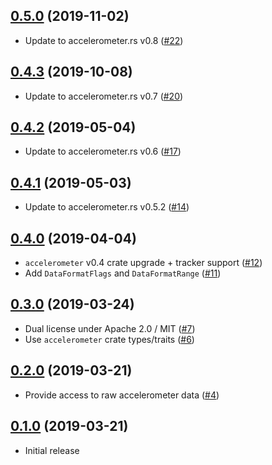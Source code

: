 ## [0.5.0] (2019-11-02)

- Update to accelerometer.rs v0.8 ([#22])

## [0.4.3] (2019-10-08)

- Update to accelerometer.rs v0.7 ([#20])

## [0.4.2] (2019-05-04)

- Update to accelerometer.rs v0.6 ([#17])

## [0.4.1] (2019-05-03)

- Update to accelerometer.rs v0.5.2 ([#14])

## [0.4.0] (2019-04-04)

- `accelerometer` v0.4 crate upgrade + tracker support ([#12])
-  Add `DataFormatFlags` and `DataFormatRange` ([#11])

## [0.3.0] (2019-03-24)

- Dual license under Apache 2.0 / MIT ([#7])
- Use `accelerometer` crate types/traits ([#6])

## [0.2.0] (2019-03-21)

- Provide access to raw accelerometer data ([#4])

## [0.1.0] (2019-03-21)

- Initial release

[0.5.0]: https://github.com/NeoBirth/ADXL343.rs/pull/23
[#22]: https://github.com/NeoBirth/ADXL343.rs/pull/22
[0.4.3]: https://github.com/NeoBirth/ADXL343.rs/pull/21
[#20]: https://github.com/NeoBirth/ADXL343.rs/pull/20
[0.4.2]: https://github.com/NeoBirth/ADXL343.rs/pull/19
[#17]: https://github.com/NeoBirth/ADXL343.rs/pull/17
[0.4.1]: https://github.com/NeoBirth/ADXL343.rs/pull/15
[#14]: https://github.com/NeoBirth/ADXL343.rs/pull/14
[0.4.0]: https://github.com/NeoBirth/ADXL343.rs/pull/13
[#12]: https://github.com/NeoBirth/ADXL343.rs/pull/12
[#11]: https://github.com/NeoBirth/ADXL343.rs/pull/11
[0.3.0]: https://github.com/NeoBirth/ADXL343.rs/pull/8
[#7]: https://github.com/NeoBirth/ADXL343.rs/pull/7
[#6]: https://github.com/NeoBirth/ADXL343.rs/pull/6
[0.2.0]: https://github.com/NeoBirth/ADXL343.rs/pull/5
[#4]: https://github.com/NeoBirth/ADXL343.rs/pull/4
[0.1.0]: https://github.com/NeoBirth/ADXL343.rs/pull/3
